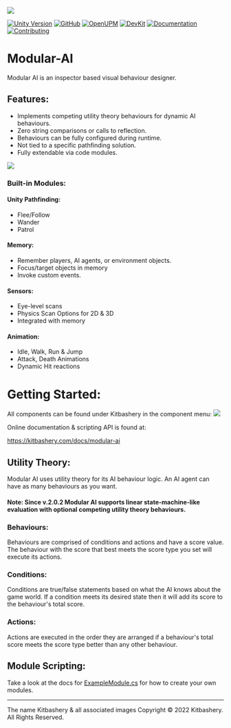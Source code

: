 <!-- ONLINE DOCUMENTATION FOUND @ https://kitbashery.com/docs/modular-ai -->

![](https://kitbashery.com/assets/images/kitbashery-github-banner.jpg)

[![Unity Version](https://img.shields.io/badge/Unity-2021.3%2B-blue.svg)](https://unity3d.com/get-unity/download)
[![GitHub](https://img.shields.io/github/license/kitbashery/modular-ai.svg)](https://github.com/Kitbashery/Modular-AI/blob/main/.github/LICENSE.md)
[![OpenUPM](https://img.shields.io/badge/Install-openUPM-blue)](https://openupm.com/packages/com.kitbashery.modular-ai.html)
[![DevKit](https://img.shields.io/badge/Dev%20Kit-.unitypackage-blue)](https://github.com/Kitbashery/Modular-AI/releases/download/Development-Package/Kitbashery_ModularAI.unitypackage)
[![Documentation](https://img.shields.io/badge/Docs-Kitbashery.com-%23ffaf0c)](https://kitbashery.com/docs/modular-ai)
[![Contributing](https://img.shields.io/badge/Contribute-guidelines-lightgrey)](https://github.com/Kitbashery/.github/blob/main/.github/CONTRIBUTING.md)

# Modular-AI
Modular AI is an inspector based visual behaviour designer.

## Features:
* Implements competing utility theory behaviours for dynamic AI behaviours.
* Zero string comparisons or calls to reflection.
* Behaviours can be fully configured during runtime.
* Not tied to a specific pathfinding solution.
* Fully extendable via code modules.

![](https://kitbashery.com/assets/images/kitbashery-modular-ai-agent-component.jpg)

### Built-in Modules:

#### Unity Pathfinding:
* Flee/Follow
* Wander
* Patrol

#### Memory:
* Remember players, AI agents, or environment objects.
* Focus/target objects in memory
* Invoke custom events.

#### Sensors:
* Eye-level scans
* Physics Scan Options for 2D & 3D
* Integrated with memory

#### Animation:
* Idle, Walk, Run & Jump
* Attack, Death Animations
* Dynamic Hit reactions

# Getting Started:
All components can be found under Kitbashery in the component menu:
![](https://kitbashery.com/assets/images/kitbashery-modular-ai-component-navigation.jpg)

Online documentation & scripting API is found at:

https://kitbashery.com/docs/modular-ai

## Utility Theory:

Modular AI uses utility theory for its AI behaviour logic. An AI agent can have as many behaviours as you want.

#### Note: Since v.2.0.2 Modular AI supports linear state-machine-like evaluation with optional competing utility theory behaviours.

### Behaviours:
Behaviours are comprised of conditions and actions and have a score value. The behaviour with the score that best meets the score type you set will execute its actions.
### Conditions:
Conditions are true/false statements based on what the AI knows about the game world. If a condition meets its desired state then it will add its score to the behaviour's total score.
### Actions:
Actions are executed in the order they are arranged if a behaviour's total score meets the score type better than any other behaviour.


## Module Scripting:
Take a look at the docs for [ExampleModule.cs](https://kitbashery.com/docs/modular-ai/example-module.html) for how to create your own modules.



---
The name Kitbashery & all associated images Copyright &copy; 2022 Kitbashery. All Rights Reserved.
